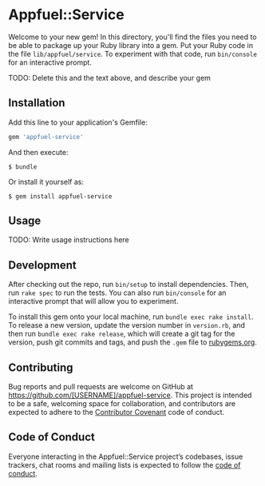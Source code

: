 # Appfuel::Service

Welcome to your new gem! In this directory, you'll find the files you need to be able to package up your Ruby library into a gem. Put your Ruby code in the file `lib/appfuel/service`. To experiment with that code, run `bin/console` for an interactive prompt.

TODO: Delete this and the text above, and describe your gem

## Installation

Add this line to your application's Gemfile:

```ruby
gem 'appfuel-service'
```

And then execute:

    $ bundle

Or install it yourself as:

    $ gem install appfuel-service

## Usage

TODO: Write usage instructions here

## Development

After checking out the repo, run `bin/setup` to install dependencies. Then, run `rake spec` to run the tests. You can also run `bin/console` for an interactive prompt that will allow you to experiment.

To install this gem onto your local machine, run `bundle exec rake install`. To release a new version, update the version number in `version.rb`, and then run `bundle exec rake release`, which will create a git tag for the version, push git commits and tags, and push the `.gem` file to [rubygems.org](https://rubygems.org).

## Contributing

Bug reports and pull requests are welcome on GitHub at https://github.com/[USERNAME]/appfuel-service. This project is intended to be a safe, welcoming space for collaboration, and contributors are expected to adhere to the [Contributor Covenant](http://contributor-covenant.org) code of conduct.

## Code of Conduct

Everyone interacting in the Appfuel::Service project’s codebases, issue trackers, chat rooms and mailing lists is expected to follow the [code of conduct](https://github.com/[USERNAME]/appfuel-service/blob/master/CODE_OF_CONDUCT.md).

